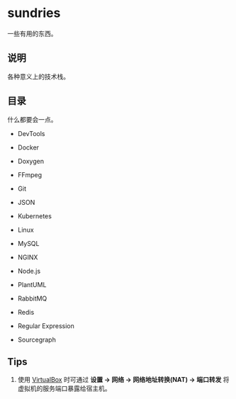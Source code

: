 # sundries

一些有用的东西。

## 说明

各种意义上的技术栈。

## 目录

什么都要会一点。

+ DevTools

+ Docker

+ Doxygen

+ FFmpeg

+ Git

+ JSON

+ Kubernetes

+ Linux

+ MySQL

+ NGINX

+ Node.js

+ PlantUML

+ RabbitMQ

+ Redis

+ Regular Expression

+ Sourcegraph

## Tips

1. 使用 [VirtualBox](https://www.virtualbox.org) 时可通过 **设置 -> 网络 -> 网络地址转换(NAT) -> 端口转发** 将虚拟机的服务端口暴露给宿主机。

